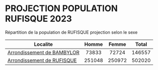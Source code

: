 # PROJECTION POPULATION RUFISQUE 2023
	
Répartition de la population de RUFISQUE projection selon le sexe
	
| Localite  | Homme | Femme | Total |
| --------- |:-----:|:-----:|:-----:|
| [Arrondissement de BAMBYLOR](BAMBYLOR) | 73833 | 72724 | 146557 |
| [Arrondissement de RUFISQUE](RUFISQUE) | 251048 | 250972 | 502020 |
